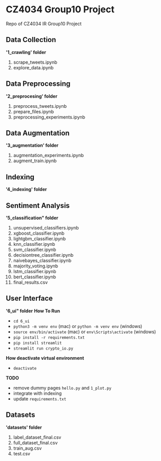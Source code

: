# CZ4034 Group10 Project
Repo of CZ4034 IR Group10 Project

## Data Collection
**'1_crawling' folder**
1. scrape_tweets.ipynb
2. explore_data.ipynb

## Data Preprocessing
**'2_preprocesing' folder**
1. preprocess_tweets.ipynb
2. prepare_files.ipynb
3. preprocessing_experiments.ipynb

## Data Augmentation
**'3_augmentation' folder**
1. augmentation_experiments.ipynb
2. augment_train.ipynb

## Indexing
**'4_indexing' folder**


## Sentiment Analysis
**'5_classification" folder**
1. unsupervised_classifiers.ipynb
2. xgboost_classifier.ipynb
3. lightgbm_classifier.ipynb
4. knn_classifier.ipynb
5. svm_classifier.ipynb
6. decisiontree_classifier.ipynb
7. naivebayes_classifier.ipynb
8. majority_voting.ipynb
9. lstm_classifier.ipynb
10. bert_classifier.ipynb
11. final_results.csv

## User Interface
**'6_ui" folder**
__How To Run__
* `cd 6_ui`
* `python3 -m venv env` (mac) or `python -m venv env` (windows)
* `source env/bin/activate` (mac) or `env\Scripts\activate` (windows)
* `pip install -r requirements.txt`
* `pip install streamlit`
* `streamlit run crypto_io.py`

__How deactivate virtual environment__
* `deactivate`

__TODO__
* remove dummy pages `hello.py` and `1_plot.py`
* integrate with indexing
* update `requirements.txt`

## Datasets
**'datasets' folder**
1. label_dataset_final.csv
2. full_dataset_final.csv
3. train_aug.csv
4. test.csv